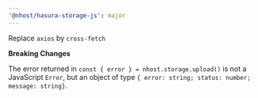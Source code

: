 ```yaml
---
'@nhost/hasura-storage-js': major
---
```


Replace `axios` by `cross-fetch`

**Breaking Changes**

The error returned in `const { error } = nhost.storage.upload()` is not a JavaScript `Error`, but an object of type `{ error: string; status: number; message: string}`.
